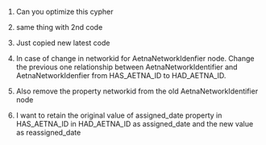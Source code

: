 1. Can you optimize this cypher
2. same thing with 2nd code
3. Just copied new latest code
4. In case of change in networkid for AetnaNetworkIdenfier node. Change the previous one relationship between AetnaNetworkIdentifier and AetnaNetworkIdenfier from HAS_AETNA_ID to HAD_AETNA_ID.

5. Also remove the property networkid from the old AetnaNetworkIdentifier node
6. I want to retain the original value of assigned_date property in HAS_AETNA_ID in HAD_AETNA_ID as assigned_date and the new value as reassigned_date